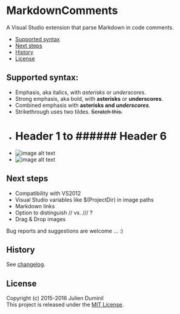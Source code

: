 
# MarkdownComments

A Visual Studio extension that parse Markdown in code comments.

* [Supported syntax](#supported-syntax)
* [Next steps](#next-steps)
* [History](#history)
* [License](#license)

## Supported syntax:

* Emphasis, aka italics, with *asterisks* or _underscores_.
* Strong emphasis, aka bold, with **asterisks** or __underscores__.
* Combined emphasis with **asterisks and _underscores_**.
* Strikethrough uses two tildes. ~~Scratch this.~~
* # Header 1 to ###### Header 6
* ![image alt text](http://imageurl/image.png "optional title")
* ![image alt text](image_path_relative_to_code_file.png "optional title")

## Next steps

* Compatibility with VS2012
* Visual Studio variables like $(ProjectDir) in image paths
* Markdown links
* Option to distinguish // vs. /// ?
* Drag & Drop images

Bug reports and suggestions are welcome ... :)

## History

See [changelog](changelog.txt).

## License

Copyright (c) 2015-2016 Julien Duminil  
This project is released under the [MIT License](http://opensource.org/licenses/MIT).
